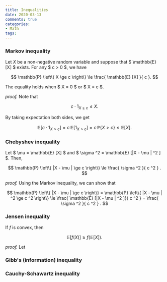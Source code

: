 ```yaml
---
title: Inequalities
date: 2020-03-13
comments: true
categories: 
- Math
tags:
---
```


### Markov inequality 
Let $X$ be a non-negative random variable and suppose that $ \mathbb{E}  [X] $ exists.  For any $ c > 0 $, we have

$$
\mathbb{P}  \left\{ X \ge c \right\} \le \frac{ \mathbb{E}  [X] }{ c }.
$$

The equality holds when $ X = 0 $ or $ X = c $.

_proof._  Note that 

$$  c \cdot 1 _{ X \ge c } \le X. $$

 By taking expectation both sides, we get

$$
\mathbb{E}  [c \cdot 1 _{ X > c } ] = c \, \mathbb{E}  [1 _{ X > c } ] = c \, \mathbb{P}  \left\{ X > c \right\} \le \mathbb{E}  [X].
$$

$$\tag*{$\blacksquare$}$$

### Chebyshev inequality  
Let $ \mu = \mathbb{E}  [X] $ and $ \sigma ^2 = \mathbb{E}  [|X - \mu | ^2 ] $.  Then,

$$
\mathbb{P}  \left\{ |X - \mu |  \ge c  \right\} \le \frac{ \sigma ^2 }{ c ^2 } .
$$

_proof._  Using the Markov inequality, we can show that

$$
\mathbb{P}  \left\{ |X - \mu |  \ge c  \right\} = \mathbb{P}  \left\{ |X - \mu | ^2   \ge c ^2   \right\} \le \frac{ \mathbb{E}  [|X - \mu | ^2 ]}{ c ^2 } = \frac{ \sigma ^2 }{ c ^2 } .
$$

$$\tag*{$\blacksquare$}$$

### Jensen inequality
If $f$ is convex, then

$$
\mathbb{E}  [f(X)] \ge f(\mathbb{E}[X]).
$$

_proof._ Let 
### Gibb's (information) inequality

### Cauchy-Schawartz inequality
